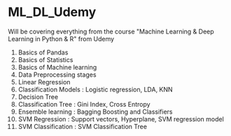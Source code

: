 # ML_DL_Udemy
Will be covering everything from the course "Machine Learning & Deep Learning in Python & R" from Udemy

1. Basics of Pandas
2. Basics of Statistics
3. Basics of Machine learning
4. Data Preprocessing stages
5. Linear Regression
6. Classification Models : Logistic regression, LDA, KNN
7. Decision Tree
8. Classification Tree : Gini Index, Cross Entropy
9. Ensemble learning : Bagging Boosting and Classifiers
10. SVM Regression : Support vectors, Hyperplane, SVM regression model
11. SVM Classification : SVM Classification Tree
